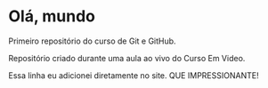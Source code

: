 # Olá, mundo
 Primeiro repositório do curso de Git e GitHub.

 Repositório criado durante uma aula ao vivo do Curso Em Video.
 
 Essa linha eu adicionei diretamente no site. QUE IMPRESSIONANTE!